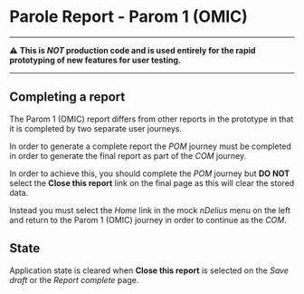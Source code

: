 # Parole Report - Parom 1 (OMIC) 

---

:warning: **This is *NOT* production code and is used entirely for the rapid prototyping of new features for user testing.**

---

## Completing a report

The Parom 1 (OMIC) report differs from other reports in the prototype in that it is completed by two separate user journeys.

In order to generate a complete report the *POM* journey must be completed in order to generate the final report as part of the *COM* journey.

In order to achieve this, you should complete the *POM* journey but **DO NOT** select the **Close this report** link on the final page as this will clear the stored data.

Instead you must select the *Home* link in the mock *nDelius* menu on the left and return to the Parom 1 (OMIC) journey in order to continue as the *COM*.

## State

Application state is cleared when **Close this report** is selected on the *Save draft* or the *Report complete* page.
